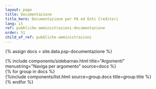 ```yaml
---
layout: page
title: Documentazione
title_hero: Documentazione per PA ed Enti Creditori
lang: it
ref: pubbliche-amministrazioni-documentazione
order: 51
child_of_ref: pubbliche-amministrazioni
---
```


{% assign docs = site.data.psp-documentazione %}
<div class="row ">
<div class="col-12 col-lg-3 affix-parent">
    {% include components/sidebarnav.html
       title="Argomenti"
       menustring="Naviga per argomento"
       source=docs %}
</div>
<div class="col-12 col-lg-9">
    {% for group in docs %}
        <div class="my-2 my-md-5" id="n{{forloop.index}}" >
        {%include components/list.html
            source=group.docs
            title=group.title
            %}
        </div>
    {% endfor %}
</div>
</div>